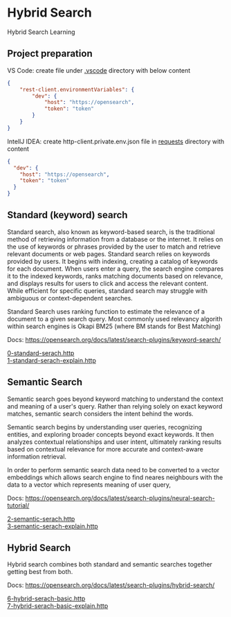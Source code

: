 # Hybrid Search
Hybrid Search Learning

## Project preparation
VS Code: create file under [.vscode](.vscode) directory with below content
```json
{
    "rest-client.environmentVariables": {
        "dev": {
            "host": "https://opensearch",
            "token": "token"
        }
    }
}
```

IntellJ IDEA: create http-client.private.env.json file in [requests](requests) directory with content
```json
{
  "dev": {
    "host": "https://opensearch",
    "token": "token"
  }
}
```

## Standard (keyword) search
Standard search, also known as keyword-based search, is the traditional method of retrieving information from a database or the internet. It relies on the use of keywords or phrases provided by the user to match and retrieve relevant documents or web pages. Standard search relies on keywords provided by users. It begins with indexing, creating a catalog of keywords for each document. When users enter a query, the search engine compares it to the indexed keywords, ranks matching documents based on relevance, and displays results for users to click and access the relevant content. While efficient for specific queries, standard search may struggle with ambiguous or context-dependent searches.  

Standard Search uses ranking function to estimate the relevance of a document to a given search query. Most commonly used relevancy algorith within search engines is Okapi BM25 (where BM stands for Best Matching)

Docs: https://opensearch.org/docs/latest/search-plugins/keyword-search/

[0-standard-serach.http](requests%2F0-standard-serach.http)  
[1-standard-serach-explain.http](requests%2F1-standard-serach-explain.http)

## Semantic Search
Semantic search goes beyond keyword matching to understand the context and meaning of a user's query. Rather than relying solely on exact keyword matches, semantic search considers the intent behind the words.  

Semantic search begins by understanding user queries, recognizing entities, and exploring broader concepts beyond exact keywords. It then analyzes contextual relationships and user intent, ultimately ranking results based on contextual relevance for more accurate and context-aware information retrieval.  

In order to perform semantic search data need to be converted to a vector embeddings which allows search engine to find neares neighbours with the data to a vector which represents meaning of user query,

Docs: https://opensearch.org/docs/latest/search-plugins/neural-search-tutorial/

[2-semantic-serach.http](requests%2F2-semantic-serach.http)  
[3-semantic-serach-explain.http](requests%2F3-semantic-serach-explain.http)

## Hybrid Search
Hybrid search combines both standard and semantic searches together getting best from both.  

Docs: https://opensearch.org/docs/latest/search-plugins/hybrid-search/

[6-hybrid-serach-basic.http](requests%2F6-hybrid-serach-basic.http)  
[7-hybrid-serach-basic-explain.http](requests%2F7-hybrid-serach-basic-explain.http)

